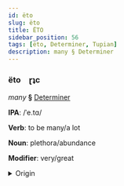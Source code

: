 ```yaml
---
id: ëto
slug: ëto
title: ËTO
sidebar_position: 56
tags: [ëto, Determiner, Tupian]
description: many § Determiner
---
```


### ëto&emsp;<span kind="abugida">ɽʇc</span>

*many* **§** [Determiner](../../tags/Determiner)

**IPA**: /ˈe.tɑ/

**Verb**: to be many/a lot

**Noun**: plethora/abundance

**Modifier**: very/great

<details>
    <summary>Origin</summary>
    Paraguayan Guarani eta [eta]<br/>
    <em>Tupian Language Family</em>
</details>